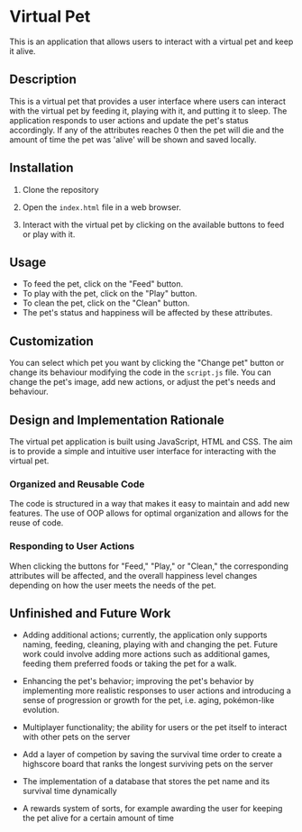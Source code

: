 # Virtual Pet

This is an application that allows users to interact with a virtual pet and keep it alive.

## Description

This is a virtual pet that provides a user interface where users can interact with the virtual pet by feeding it, playing with it, and putting it to sleep. The application responds to user actions and update the pet's status accordingly. If any of the attributes reaches 0 then the pet will die and the amount of time the pet was 'alive' will be shown and saved locally.

## Installation

1. Clone the repository

2. Open the `index.html` file in a web browser.

3. Interact with the virtual pet by clicking on the available buttons to feed or play with it.

## Usage

- To feed the pet, click on the "Feed" button.
- To play with the pet, click on the "Play" button.
- To clean the pet, click on the "Clean" button.
- The pet's status and happiness will be affected by these attributes.

## Customization

You can select which pet you want by clicking the "Change pet" button or change its behaviour modifying the code in the `script.js` file. You can change the pet's image, add new actions, or adjust the pet's needs and behaviour.


## Design and Implementation Rationale

The virtual pet application is built using JavaScript, HTML and CSS. The aim is to provide a simple and intuitive user interface for interacting with the virtual pet.

### Organized and Reusable Code
The code is structured in a way that makes it easy to maintain and add new features. The use of OOP allows for optimal organization and allows for the reuse of code.

### Responding to User Actions
When clicking the buttons for "Feed," "Play," or "Clean," the corresponding attributes will be affected, and the overall happiness level changes depending on how the user meets the needs of the pet.

## Unfinished and Future Work

- Adding additional actions; currently, the application only supports naming, feeding, cleaning, playing with and changing the pet. Future work could involve adding more actions such as additional games, feeding them preferred foods or taking the pet for a walk.

- Enhancing the pet's behavior; improving the pet's behavior by implementing more realistic responses to user actions and introducing a sense of progression or growth for the pet, i.e. aging, pokémon-like evolution.
  
- Multiplayer functionality; the ability for users or the pet itself to interact with other pets on the server

- Add a layer of competion by saving the survival time order to create a highscore board that ranks the longest surviving pets on the server

- The implementation of a database that stores the pet name and its survival time dynamically

- A rewards system of sorts, for example awarding the user for keeping the pet alive for a certain amount of time

